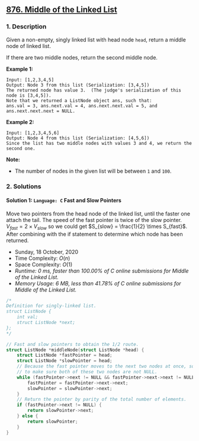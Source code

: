 ## [876. Middle of the Linked List](https://leetcode.com/problems/middle-of-the-linked-list/)

### 1. Description

Given a non-empty, singly linked list with head node `head`, return a middle node of linked list.

If there are two middle nodes, return the second middle node.

**Example 1:**

```
Input: [1,2,3,4,5]
Output: Node 3 from this list (Serialization: [3,4,5])
The returned node has value 3.  (The judge's serialization of this node is [3,4,5]).
Note that we returned a ListNode object ans, such that:
ans.val = 3, ans.next.val = 4, ans.next.next.val = 5, and ans.next.next.next = NULL.
```

**Example 2:**

```
Input: [1,2,3,4,5,6]
Output: Node 4 from this list (Serialization: [4,5,6])
Since the list has two middle nodes with values 3 and 4, we return the second one.
```

**Note:**

- The number of nodes in the given list will be between `1` and `100`.

### 2. Solutions

#### Solution 1: `Language: C` Fast and Slow Pointers

Move two pointers from the head node of the linked list, until the faster one attach the tail. The speed of the fast pointer is twice of the slow pointer. $V_{fast} = 2 \times V_{slow}$ so we could get $S_{slow} = \frac{1}{2} \times S_{fast}$. After combining with the if statement to determine which node has been returned.

- Sunday, 18 October, 2020
- Time Complexity: $O(n)$
- Space Complexity: $O(1)$
- *Runtime: 0 ms, faster than 100.00% of C online submissions for Middle of the Linked List.*
- *Memory Usage: 6 MB, less than 41.78% of C online submissions for Middle of the Linked List.*

```C
/*
Definition for singly-linked list.
struct ListNode {
    int val;
    struct ListNode *next;
};
*/

// Fast and slow pointers to obtain the 1/2 route.
struct ListNode *middleNode(struct ListNode *head) {
    struct ListNode *fastPointer = head;
    struct ListNode *slowPointer = head;
    // Because the fast pointer moves to the next two nodes at once, so we need
    // to make sure both of these two nodes are not NULL.
    while (fastPointer->next != NULL && fastPointer->next->next != NULL) {
        fastPointer = fastPointer->next->next;
        slowPointer = slowPointer->next;
    }
    // Return the pointer by parity of the total number of elements.
    if (fastPointer->next != NULL) {
        return slowPointer->next;
    } else {
        return slowPointer;
    }
}
```
